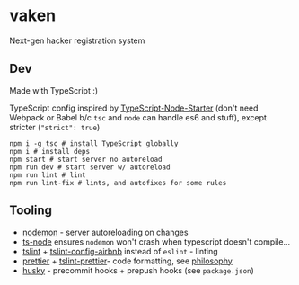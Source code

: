# vaken
Next-gen hacker registration system


Dev
---
Made with TypeScript :)

TypeScript config inspired by [TypeScript-Node-Starter](https://github.com/Microsoft/TypeScript-Node-Starter)
(don't need Webpack or Babel b/c `tsc` and `node` can handle es6 and stuff), except stricter (`"strict": true`)

```
npm i -g tsc # install TypeScript globally
npm i # install deps
npm start # start server no autoreload
npm run dev # start server w/ autoreload
npm run lint # lint
npm run lint-fix # lints, and autofixes for some rules
```


Tooling
---

* [nodemon](https://nodemon.io/) - server autoreloading on changes
* [ts-node](https://github.com/TypeStrong/ts-node) ensures `nodemon` won't crash when typescript doesn't compile...
* [tslint](https://www.npmjs.com/package/tslint) + [tslint-config-airbnb](https://www.npmjs.com/package/tslint-config-airbnb) instead of `eslint` - linting
* [prettier](https://www.npmjs.com/package/prettier) + [tslint-prettier](https://www.npmjs.com/package/tslint-config-prettier)- code formatting, see [philosophy](https://alexjover.com/blog/use-prettier-with-tslint-and-be-happy/)
* [husky](https://github.com/typicode/husky) - precommit hooks + prepush hooks (see `package.json`)
